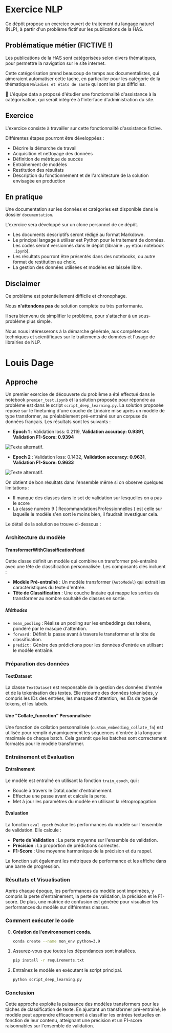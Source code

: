 # Exercice NLP

Ce dépôt propose un exercice ouvert de traitement du langage naturel (NLP), à partir d'un problème fictif sur les publications de la HAS.

## Problématique métier (FICTIVE !)

Les publications de la HAS sont catégorisées selon divers thématiques, pour permettre la navigation sur le site internet.

Cette catégorisation prend beaucoup de temps aux documentalistes, qui aimeraient automatiser cette tache, en particulier pour les catégorie de la thématique `Maladies et états de santé` qui sont les plus difficiles.

🚀 L'équipe data a proposé d'étudier une fonctionnalité d'assistance à la catégorisation, qui serait intégrée à l'interface d'administration du site.

## Exercice

L'exercice consiste à travailler sur cette fonctionnalité d'assistance fictive.

Différentes étapes pourront être développées :
- Décrire la démarche de travail
- Acquisition et nettoyage des données
- Définition de métrique de succès
- Entraînement de modèles 
- Restitution des résultats
- Description du fonctionnement et de l'architecture de la solution envisagée en production

## En pratique

Une documentation sur les données et catégories est disponible dans le dossier `documentation`.

L'exercice sera développé sur un clone personnel de ce dépôt.

- Les documents descriptifs seront rédigé au format Markdown.
- Le principal langage à utiliser est Python pour le traitement de données. Les codes seront versionnés dans le dépôt (librairie `.py` et/ou notebook `.ipynb`).
- Les résultats pourront être présentés dans des notebooks, ou autre format de restitution au choix.
- La gestion des données utilisées et modèles est laissée libre.

## Disclaimer

Ce problème est potentiellement difficile et chronophage. 

Nous **n'attendons pas** de solution complète ou très performante.

Il sera bienvenu de simplifier le problème, pour s'attacher à un sous-problème plus simple.

Nous nous intéresserons à la démarche générale, aux compétences techniques et scientifiques sur le traitements de données et l'usage de librairies de NLP.



# Louis Dage
## Approche 
Un premier exercise de découverte du problème a été effectué dans le notebook `premier_test.ipynb` et la solution proposée pour répondre au problème est dans le script `script_deep_learning.py`. La solution proposée repose sur le finetuning d'une couche de Linéaire mise après un modèle de type transformer, au préalablement pré-entrainé sur un corpuse de données français.
Les résultats sont les suivants : 
- **Epoch 1** : Validation loss: 0.2119, **Validation accuracy: 0.9391**, **Validation F1-Score: 0.9394**

![Texte alternatif](confusion_matrix_epoch_1.png "Matrice de Confusion epoch 1").

- **Epoch 2** : Validation loss: 0.1432, **Validation accuracy: 0.9631**, **Validation F1-Score: 0.9633**

![Texte alternatif](confusion_matrix_epoch_2.png "Matrice de Confusion epoch 2").

On obtient de bon résultats dans l'ensemble même si on observe quelques limitations : 
- Il manque des classes dans le set de validation sur lesquelles on a pas le score  
- La classe numéro 9 ( RecommandationsProfessionnelles ) est celle sur laquelle le modèle s'en sort le moins bien, il faudrait investiguer cela.

Le détail de la solution se trouve ci-dessous : 

### Architecture du modèle

#### TransformerWithClassificationHead

Cette classe définit un modèle qui combine un transformer pré-entraîné avec une tête de classification personnalisée. Les composants clés incluent :

- **Modèle Pré-entraîné** : Un modèle transformer (`AutoModel`) qui extrait les caractéristiques du texte d'entrée.
- **Tête de Classification** : Une couche linéaire qui mappe les sorties du transformer au nombre souhaité de classes en sortie.

##### Méthodes

- `mean_pooling` : Réalise un pooling sur les embeddings des tokens, pondéré par le masque d'attention.
- `forward` : Définit la passe avant à travers le transformer et la tête de classification.
- `predict` : Génère des prédictions pour les données d'entrée en utilisant le modèle entraîné.

### Préparation des données

#### TextDataset

La classe `TextDataset` est responsable de la gestion des données d'entrée et de la tokenisation des textes. Elle retourne des données tokenisées, y compris les IDs des entrées, les masques d'attention, les IDs de type de tokens, et les labels.

#### Une "Collate_funcction" Personnalisée

Une fonction de collation personnalisée (`custom_embedding_collate_fn`) est utilisée pour remplir dynamiquement les séquences d'entrée à la longueur maximale de chaque batch. Cela garantit que les batches sont correctement formatés pour le modèle transformer.

### Entraînement et Évaluation

#### Entraînement

Le modèle est entraîné en utilisant la fonction `train_epoch`, qui :

- Boucle à travers le DataLoader d'entraînement.
- Effectue une passe avant et calcule la perte.
- Met à jour les paramètres du modèle en utilisant la rétropropagation.

#### Évaluation

La fonction `eval_epoch` évalue les performances du modèle sur l'ensemble de validation. Elle calcule :

- **Perte de Validation** : La perte moyenne sur l'ensemble de validation.
- **Précision** : La proportion de prédictions correctes.
- **F1-Score** : Une moyenne harmonique de la précision et du rappel.

La fonction suit également les métriques de performance et les affiche dans une barre de progression.

### Résultats et Visualisation

Après chaque époque, les performances du modèle sont imprimées, y compris la perte d'entraînement, la perte de validation, la précision et le F1-score. De plus, une matrice de confusion est générée pour visualiser les performances du modèle sur différentes classes.

### Comment exécuter le code

0. **Création de l'environnement conda.**
   ```bash
   conda create --name mon_env python=3.9
    ```
1. Assurez-vous que toutes les dépendances sont installées.
   ```bash
   pip install -r requirements.txt
    ```
3. Entraînez le modèle en exécutant le script principal.
   ```bash
   python script_deep_learning.py
    ```

### Conclusion

Cette approche exploite la puissance des modèles transformers pour les tâches de classification de texte. En ajustant un transformer pré-entraîné, le modèle peut apprendre efficacement à classifier les entrées textuelles en fonction de leur contenu, atteignant une précision et un F1-score raisonnables sur l'ensemble de validation.